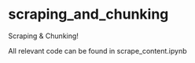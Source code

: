 # scraping_and_chunking
Scraping &amp; Chunking!

All relevant code can be found in scrape_content.ipynb